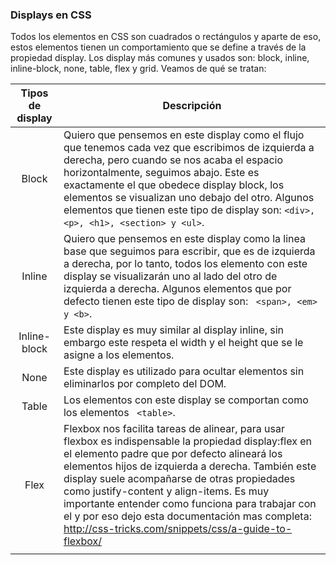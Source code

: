 ### Displays en CSS

Todos los elementos en CSS son cuadrados o rectángulos y aparte de eso, estos elementos tienen un comportamiento que se define a través de la propiedad display. Los display más comunes y usados son: block, inline, inline-block, none, table, flex y grid. Veamos de qué se tratan:

| Tipos de display | Descripción                                                                                                                                                                                                                                                                                                                                                                              |
|:----------------:| ---------------------------------------------------------------------------------------------------------------------------------------------------------------------------------------------------------------------------------------------------------------------------------------------------------------------------------------------------------------------------------------- |
|      Block       | Quiero que pensemos en este display como el flujo que tenemos cada vez que escribimos de izquierda a derecha, pero cuando se nos acaba el espacio horizontalmente, seguimos abajo. Este es exactamente el que obedece display block, los elementos se visualizan uno debajo del otro. Algunos elementos que tienen este tipo de display son: ``` <div>, <p>, <h1>, <section> y <ul> ```. |
|      Inline      | Quiero que pensemos en este display como la linea base que seguimos para escribir, que es de izquierda a derecha, por lo tanto, todos los elemento con este display se visualizarán uno al lado del otro de izquierda a derecha. Algunos elementos que por defecto tienen este tipo de display son: ``` <span>, <em> y <b>```.                                                           |
|   Inline-block   | Este display es muy similar al display inline, sin embargo este respeta el width y el height que se le asigne a los elementos.                                                                                                                                                                                                                                                           |
|       None       | Este display es utilizado para ocultar elementos sin eliminarlos por completo del DOM.                                                                                                                                                                                                                                                                                                   |
|      Table       | Los elementos con este display se comportan como los elementos ``` <table>```.                                                                                                                                                                                                                                                                                                           |
|       Flex       | Flexbox nos facilita tareas de alinear, para usar flexbox es indispensable la propiedad display:flex en el elemento padre que por defecto alineará los elementos hijos de izquierda a derecha. También este display suele acompañarse de otras propiedades como justify-content y align-items. Es muy importante entender como funciona para trabajar con el y por eso dejo esta documentación mas completa: http://css-tricks.com/snippets/css/a-guide-to-flexbox/                                                                                                                                                                                                                                                                                                                                                                                          |
|                  |                                                                                                                                                                                                                                                                                                                                                                                          |